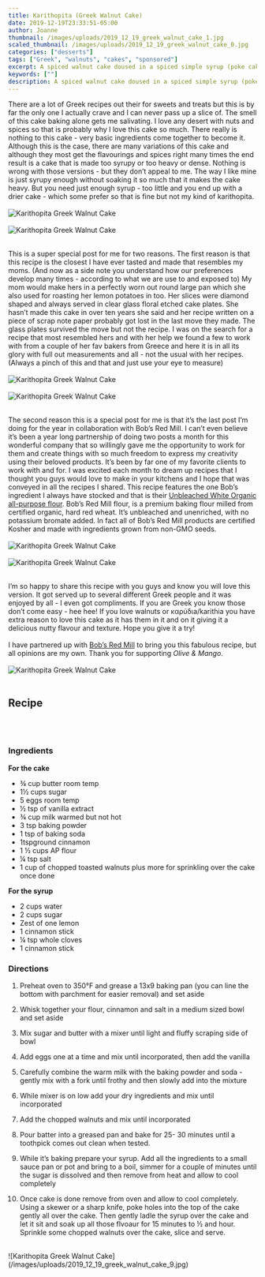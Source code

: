 ```yaml
---
title: Karithopita (Greek Walnut Cake)
date: 2019-12-19T23:33:51-05:00
author: Joanne
thumbnail: /images/uploads/2019_12_19_greek_walnut_cake_1.jpg
scaled_thumbnail: /images/uploads/2019_12_19_greek_walnut_cake_0.jpg
categories: ["desserts"]
tags: ["Greek", "walnuts", "cakes", "sponsored"]
excerpt: A spiced walnut cake doused in a spiced simple syrup (poke cake) 
keywords: [""]
description: A spiced walnut cake doused in a spiced simple syrup (poke cake) 
---
```


There are a lot of Greek recipes out their for sweets and treats but this is by far the only one I actually crave and I can never pass up a slice of. The smell of this cake baking alone gets me salivating. I love any desert with nuts and spices so that is probably why I love this cake so much. There really is nothing to this  cake - very basic ingredients come together to become it. Although this is the case, there are many variations of this cake and although they most get the flavourings and spices right many times the end result is a cake that is  made too syrupy or too heavy or dense. Nothing is wrong with those versions - but they don’t appeal to me. The way I like mine is just syrupy enough without soaking it so much that it makes the cake heavy. But you need just enough syrup - too little and you end up with a drier cake - which some prefer so that is fine but not my kind of karithopita. 
</br>
</br>
![Karithopita Greek Walnut Cake](/images/uploads/2019_12_19_greek_walnut_cake_2.jpg)
</br>
</br>
![Karithopita Greek Walnut Cake](/images/uploads/2019_12_19_greek_walnut_cake_3.jpg)
</br>
</br>

This is a super special post for me for two reasons. The first reason is that this recipe is the closest I have ever tasted and made that resembles my moms. (And now as a side note you understand how our preferences develop many times - according to what we are use to and exposed to) My mom would make hers in a perfectly worn out round large pan which she also used for roasting her lemon potatoes in too. Her slices were diamond shaped and always served in clear glass floral etched cake plates. She hasn’t made this cake in over ten years she said and her recipe written on a piece  of scrap note paper probably got lost in the last move they made. The glass plates survived the move but not the recipe. I was on the search for a recipe that most resembled hers and with her help we found a few to work with from a couple of her fav bakers from Greece and here it is in all its glory with full out measurements and all - not the usual with her recipes. (Always a pinch of this and that and just use your eye to measure) 
</br>
</br>
![Karithopita Greek Walnut Cake](/images/uploads/2019_12_19_greek_walnut_cake_4.jpg)
</br>
</br>
![Karithopita Greek Walnut Cake](/images/uploads/2019_12_19_greek_walnut_cake_5.jpg)
</br>
</br>

The second reason this is a special post for me is that it’s the last post I’m doing for the year in collaboration with Bob’s Red Mill. I can’t even believe it’s been a year long partnership of doing two posts a month for this wonderful company that so willingly gave me the opportunity to work for them and create things with so much freedom to express my creativity using their beloved products. It’s been by far one of my favorite clients to work with and for. I was excited each month to dream up recipes that I thought you guys would love to make in your kitchens and I hope that was conveyed in all the recipes I shared. This recipe features the one Bob’s ingredient I always have stocked and that is their <span class="highlight"><a rel="nofollow" href="https://www.bobsredmill.com/organic-all-purpose-unbleached-white-flour.html">Unbleached White Organic all-purpose flour</a></span>. Bob’s Red Mill flour, is a premium baking flour milled from certified organic, hard red wheat. It’s unbleached and unenriched, with no potassium bromate added. In fact all of Bob’s Red Mill products are certified Kosher and made with ingredients grown from non-GMO seeds.
</br>
</br>
![Karithopita Greek Walnut Cake](/images/uploads/2019_12_19_greek_walnut_cake_6.jpg)
</br>
</br>
![Karithopita Greek Walnut Cake](/images/uploads/2019_12_19_greek_walnut_cake_7.jpg)
</br>
</br>

I’m so happy to share this recipe with you guys and know you will love this version. It got served up to several different Greek people and it was enjoyed by all -  I even got compliments. If you are Greek you know those don’t come easy - hee hee! If you love walnuts or καρύδιa/karithia you have extra reason to love this cake as it has them in it and on it giving it a delicious nutty flavour and texture. Hope you give it a try! 
</br>
</br>
I have partnered up with <span class="highlight"><a rel="nofollow" href="https://www.bobsredmill.com/?utm_source=TheOliveAndMango&utm_medium=influencer&utm_campaign=bobsredmill">Bob’s Red Mill</a></span> to bring you this fabulous recipe, but all opinions are my own. Thank you for supporting _Olive & Mango_.
</br>
</br>
![Karithopita Greek Walnut Cake](/images/uploads/2019_12_19_greek_walnut_cake_8.jpg)
</br>
</br>

## Recipe
</br>
</br>

### Ingredients

__For the cake__

* <span itemprop="ingredients">&frac34; cup butter room temp </span>
* <span itemprop="ingredients">1&frac12; cups sugar </span>
* <span itemprop="ingredients">5 eggs room temp </span>
* <span itemprop="ingredients">&frac12; tsp of vanilla extract </span>
* <span itemprop="ingredients">&frac34; cup milk warmed but not hot </span>
* <span itemprop="ingredients">3 tsp baking powder </span>
* <span itemprop="ingredients">1 tsp of baking soda </span>
* <span itemprop="ingredients">1tspground cinnamon </span>
* <span itemprop="ingredients">1 &frac12; cups AP flour </span>
* <span itemprop="ingredients">&frac14; tsp salt</span>
* <span itemprop="ingredients">1 cup of chopped toasted walnuts plus more for sprinkling over the cake once done </span>

__For the syrup__

* <span itemprop="ingredients">2 cups water </span>
* <span itemprop="ingredients">2 cups sugar </span>
* <span itemprop="ingredients">Zest of one lemon </span>
* <span itemprop="ingredients">1 cinnamon stick </span>
* <span itemprop="ingredients">&frac14; tsp whole cloves </span>
* <span itemprop="ingredients">1 cinnamon stick </span>

### Directions

1. Preheat oven to 350°F and grease a 13x9 baking pan (you can line the bottom with parchment for easier removal) and set aside 

1. Whisk together your flour, cinnamon and salt in a medium sized bowl and set aside 

1. Mix sugar and butter with a mixer until light and fluffy scraping side of bowl 

1. Add eggs one at a time and mix until incorporated, then add the vanilla 

1. Carefully combine the warm milk with the baking powder and soda - gently mix with a fork until frothy and then slowly add into the mixture 

1. While mixer is on low add your dry ingredients and mix until incorporated 

1. Add the chopped walnuts and mix until incorporated 

1. Pour batter into a greased pan and bake for 25- 30 minutes until a toothpick comes out clean when tested. 

1. While it’s baking prepare your syrup. Add all the ingredients to a small sauce pan or pot and bring to a boil, simmer for a couple of minutes until the sugar is dissolved and then remove from heat and allow to cool completely

1. Once cake is done remove from oven and allow to cool completely. Using a skewer or a sharp knife, poke holes into the top of the cake gently all over the cake. Then gently ladle the syrup over the cake and let it sit and soak up all those flvoaur for 15 minutes to &frac12; and hour. Sprinkle some chopped walnuts over the cake, slice and serve. 

</br>
![Karithopita Greek Walnut Cake](/images/uploads/2019_12_19_greek_walnut_cake_9.jpg)